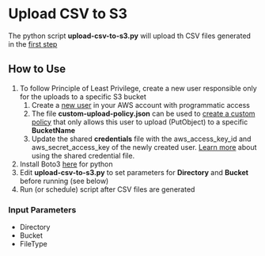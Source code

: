 # Upload CSV to S3
The python script **upload-csv-to-s3.py** will upload th CSV files generated in the [first step](/1-generate-csv/)

## How to Use
1. To follow Principle of Least Privilege, create a new user responsible only for the uploads to a specific S3 bucket
   1. Create a [new user](https://docs.aws.amazon.com/IAM/latest/UserGuide/id_users_create.html) in your AWS account with programmatic access
   1. The file **custom-upload-policy.json** can be used to [create a custom policy](https://docs.aws.amazon.com/IAM/latest/UserGuide/access_policies_create.html) that only allows this user to upload (PutObject) to a specific **BucketName**
   1. Update the shared **credentials** file with the aws_access_key_id and aws_secret_access_key of the newly created user.  [Learn more](https://docs.aws.amazon.com/cli/latest/userguide/cli-configure-files.html) about using the shared credential file.
1. Install Boto3 [here](https://github.com/boto/boto3) for python
1. Edit **upload-csv-to-s3.py** to set parameters for **Directory** and **Bucket** before running (see below)
1. Run (or schedule) script after CSV files are generated

### Input Parameters
* Directory
* Bucket
* FileType
